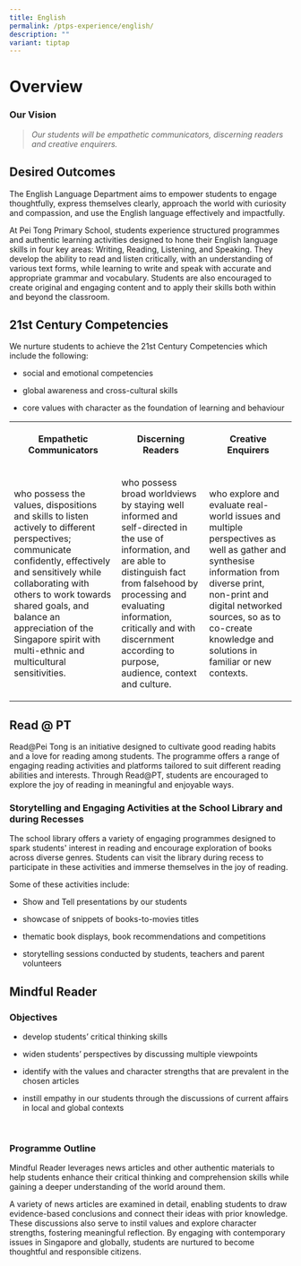 ```yaml
---
title: English
permalink: /ptps-experience/english/
description: ""
variant: tiptap
---
```

<h1>Overview</h1>
<h3>Our Vision</h3>
<blockquote>
<p><em>Our students will be empathetic communicators, discerning readers and creative enquirers.</em>
</p>
</blockquote>
<h2>Desired Outcomes</h2>
<p>The English Language Department aims to empower students to engage thoughtfully,
express themselves clearly, approach the world with curiosity and compassion,
and use the English language effectively and impactfully.</p>
<p>At Pei Tong Primary School, students experience structured programmes
and authentic learning activities designed to hone their English language
skills in four key areas: Writing, Reading, Listening, and Speaking. They
develop the ability to read and listen critically, with an understanding
of various text forms, while learning to write and speak with accurate
and appropriate grammar and vocabulary. Students are also encouraged to
create original and engaging content and to apply their skills both within
and beyond the classroom.</p>
<h2>21st Century Competencies</h2>
<p>We nurture students to achieve the 21st Century Competencies which include
the following:</p>
<ul data-tight="true" class="tight">
<li>
<p>social and emotional competencies</p>
</li>
<li>
<p>global awareness and cross-cultural skills</p>
</li>
<li>
<p>core values with character as the foundation of learning and behaviour</p>
</li>
</ul>
<p></p>
<table style="minWidth: 75px">
<colgroup>
<col>
<col>
<col>
</colgroup>
<tbody>
<tr>
<th rowspan="1" colspan="1">
<p>Empathetic Communicators</p>
</th>
<th rowspan="1" colspan="1">
<p>Discerning Readers</p>
</th>
<th rowspan="1" colspan="1">
<p>Creative Enquirers</p>
</th>
</tr>
<tr>
<td rowspan="1" colspan="1">
<p>who possess the values, dispositions and skills to listen actively to
different perspectives; communicate confidently, effectively and sensitively
while collaborating with others to work towards shared goals, and balance
an appreciation of the Singapore spirit with multi-ethnic and multicultural
sensitivities.</p>
</td>
<td rowspan="1" colspan="1">
<p>who possess broad worldviews by staying well informed and self-directed
in the use of information, and are able to distinguish fact from falsehood
by processing and evaluating information, critically and with discernment
according to purpose, audience, context and culture.</p>
</td>
<td rowspan="1" colspan="1">
<p>who explore and evaluate real-world issues and multiple perspectives as
well as gather and synthesise information from diverse print, non-print
and digital networked sources, so as to co-create knowledge and solutions
in familiar or new contexts.</p>
</td>
</tr>
</tbody>
</table>
<h2>Read @ PT</h2>
<p>Read@Pei Tong is an initiative designed to cultivate good reading habits
and a love for reading among students. The programme offers a range of
engaging reading activities and platforms tailored to suit different reading
abilities and interests. Through Read@PT, students are encouraged to explore
the joy of reading in meaningful and enjoyable ways.</p>
<h3>Storytelling and Engaging Activities at the School Library and during Recesses</h3>
<p>The school library offers a variety of engaging programmes designed to
spark students' interest in reading and encourage exploration of books
across diverse genres. Students can visit the library during recess to
participate in these activities and immerse themselves in the joy of reading.</p>
<p>Some of these activities include:</p>
<ul data-tight="true" class="tight">
<li>
<p>Show and Tell presentations by our students</p>
</li>
<li>
<p>showcase of snippets of books-to-movies titles</p>
</li>
<li>
<p>thematic book displays, book recommendations and competitions</p>
</li>
<li>
<p>storytelling sessions conducted by students, teachers and parent volunteers</p>
</li>
</ul>
<h2>Mindful Reader</h2>
<h3>Objectives</h3>
<ul data-tight="true" class="tight">
<li>
<p>develop students’ critical thinking skills</p>
</li>
<li>
<p>widen students’ perspectives by discussing multiple viewpoints</p>
</li>
<li>
<p>identify with the values and character strengths that are prevalent in
the chosen articles</p>
</li>
<li>
<p>instill empathy in our students through the discussions of current affairs
in local and global contexts</p>
</li>
</ul>
<p>&nbsp;</p>
<h3>Programme Outline</h3>
<p>Mindful Reader leverages news articles and other authentic materials to
help students enhance their critical thinking and comprehension skills
while gaining a deeper understanding of the world around them.</p>
<p>A variety of news articles are examined in detail, enabling students to
draw evidence-based conclusions and connect their ideas with prior knowledge.
These discussions also serve to instil values and explore character strengths,
fostering meaningful reflection. By engaging with contemporary issues in
Singapore and globally, students are nurtured to become thoughtful and
responsible citizens.</p>
<p></p>